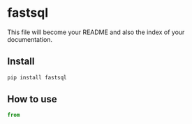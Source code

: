 # fastsql


<!-- WARNING: THIS FILE WAS AUTOGENERATED! DO NOT EDIT! -->

This file will become your README and also the index of your
documentation.

## Install

``` sh
pip install fastsql
```

## How to use


``` python
from 
```
